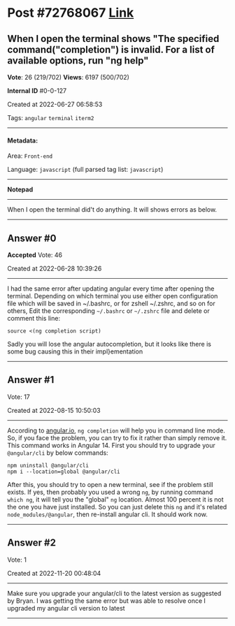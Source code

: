 
# Post \#72768067 [Link](https://stackoverflow.com/questions/72768067/)

## When I open the terminal shows "The specified command("completion") is invalid. For a list of available options, run "ng help"

**Vote**: 26 (219/702) **Views**: 6197 (500/702) 

**Internal ID** \#0-0-127

Created at 2022-06-27 06:58:53

Tags: `angular` `terminal` `iterm2`

----------

#### Metadata:

Area: `Front-end`

Language: `javascript` (full parsed tag list: `javascript`)

----------

**Notepad**


----------

When I open the terminal did't do anything. It will shows errors as below.
[](https://i.stack.imgur.com/lx1jC.png)


----------
        
## Answer \#0

**Accepted** Vote: 46

Created at 2022-06-28 10:39:26

------------

I had the same error after updating angular every time after opening the terminal.
Depending on which terminal you use either open configuration file which will be saved in ~/.bashrc, or for zshell ~/.zshrc, and so on for others,
Edit the corresponding `~/.bashrc` or `~/.zshrc` file and delete or comment this line:
```
source <(ng completion script)
```

Sadly you will lose the angular autocompletion, but it looks like there is some bug causing this in their impl}ementation


------------
    
    
## Answer \#1

 Vote: 17

Created at 2022-08-15 10:50:03

------------

According to [angular.io](https://angular.io/cli/completion), `ng completion` will help you in command line mode. So, if you face the problem, you can try to fix it rather than simply remove it. This command works in Angular 14.
First you should try to upgrade your `@angular/cli` by below commands:
```
npm uninstall @angular/cli
npm i --location=global @angular/cli
```

After this, you should try to open a new terminal, see if the problem still exists.
If yes, then probably you used a wrong `ng`, by running command `which ng`, it will tell you the "global" `ng` location. Almost 100 percent it is not the one you have just installed.
So you can just delete this `ng` and it's related `node_modules/@angular`, then re-install angular cli.
It should work now.


------------
    
    
## Answer \#2

 Vote: 1

Created at 2022-11-20 00:48:04

------------

Make sure you upgrade your angular/cli to the latest version as suggested by Bryan. I was getting the same error but was able to resolve once I upgraded my angular cli version to latest


------------
    
    